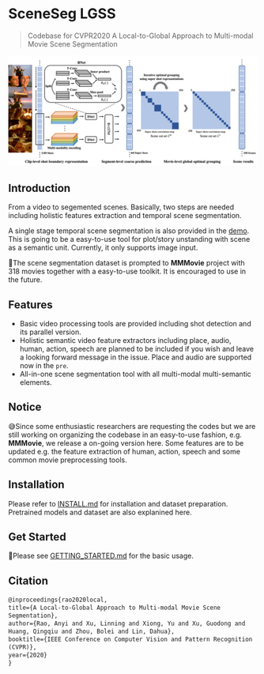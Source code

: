 # SceneSeg LGSS
> Codebase for CVPR2020 A Local-to-Global Approach to Multi-modal Movie Scene Segmentation

![demo image](images/pipeline.png)

## Introduction
From a video to segemented scenes. Basically, two steps are needed including holistic features extraction and temporal scene segmentation.

A single stage temporal scene segmentation is also provided in the [demo](docs/GETTING_STARTED.md#demo). This is going to be a easy-to-use tool for plot/story unstanding with scene as a semantic unit.
Currently, it only supports image input.

😬The scene segmentation dataset is prompted to **MMMovie** project with 318 movies together with a easy-to-use toolkit. It is encouraged to use in the future. 

## Features
- Basic video processing tools are provided including shot detection and its parallel version.
- Holistic semantic video feature extractors including place, audio, human, action, speech are planned to be included if you wish and leave a looking forward message in the issue. Place and audio are supported now in the ``pre``.
- All-in-one scene segmentation tool with all multi-modal multi-semantic elements.

## Notice 
😅Since some enthusiastic researchers are requesting the codes but we are still working on organizing the codebase in an easy-to-use fashion, e.g. **MMMovie**, we release a on-going version here.
Some features are to be updated e.g. the feature extraction of human, action, speech and some common movie preprocessing tools.

## Installation
Please refer to [INSTALL.md](docs/INSTALL.md) for installation and dataset preparation. Pretrained models and dataset are also explanined here.

## Get Started
🥳Please see [GETTING_STARTED.md](docs/GETTING_STARTED.md) for the basic usage.

## Citation
```
@inproceedings{rao2020local,
title={A Local-to-Global Approach to Multi-modal Movie Scene Segmentation},
author={Rao, Anyi and Xu, Linning and Xiong, Yu and Xu, Guodong and Huang, Qingqiu and Zhou, Bolei and Lin, Dahua},
booktitle={IEEE Conference on Computer Vision and Pattern Recognition (CVPR)},
year={2020}
}
```